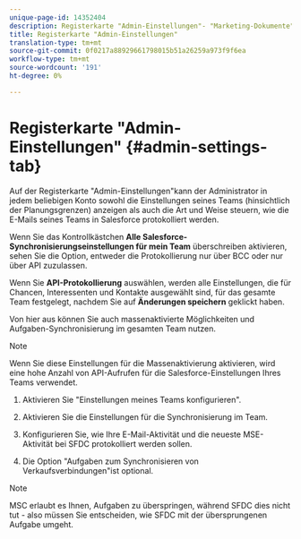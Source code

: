 ```yaml
---
unique-page-id: 14352404
description: Registerkarte "Admin-Einstellungen"- "Marketing-Dokumente"- Produktdokumentation
title: Registerkarte "Admin-Einstellungen"
translation-type: tm+mt
source-git-commit: 0f0217a88929661798015b51a26259a973f9f6ea
workflow-type: tm+mt
source-wordcount: '191'
ht-degree: 0%

---
```



# Registerkarte &quot;Admin-Einstellungen&quot; {#admin-settings-tab}

Auf der Registerkarte &quot;Admin-Einstellungen&quot;kann der Administrator in jedem beliebigen Konto sowohl die Einstellungen seines Teams (hinsichtlich der Planungsgrenzen) anzeigen als auch die Art und Weise steuern, wie die E-Mails seines Teams in Salesforce protokolliert werden.

Wenn Sie das Kontrollkästchen **Alle Salesforce-Synchronisierungseinstellungen für mein Team** überschreiben aktivieren, sehen Sie die Option, entweder die Protokollierung nur über BCC oder nur über API zuzulassen.

Wenn Sie **API-Protokollierung** auswählen, werden alle Einstellungen, die für Chancen, Interessenten und Kontakte ausgewählt sind, für das gesamte Team festgelegt, nachdem Sie auf **Änderungen speichern** geklickt haben.

Von hier aus können Sie auch massenaktivierte Möglichkeiten und Aufgaben-Synchronisierung im gesamten Team nutzen.

>[!NOTE]
>
>Wenn Sie diese Einstellungen für die Massenaktivierung aktivieren, wird eine hohe Anzahl von API-Aufrufen für die Salesforce-Einstellungen Ihres Teams verwendet.

1. Aktivieren Sie &quot;Einstellungen meines Teams konfigurieren&quot;.

1. Aktivieren Sie die Einstellungen für die Synchronisierung im Team.

1. Konfigurieren Sie, wie Ihre E-Mail-Aktivität und die neueste MSE-Aktivität bei SFDC protokolliert werden sollen.

1. Die Option &quot;Aufgaben zum Synchronisieren von Verkaufsverbindungen&quot;ist optional.

>[!NOTE]
>
>MSC erlaubt es Ihnen, Aufgaben zu überspringen, während SFDC dies nicht tut - also müssen Sie entscheiden, wie SFDC mit der übersprungenen Aufgabe umgeht.
